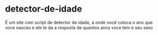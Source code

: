 # detector-de-idade
É um site com script de detector de idade, a onde você coloca o ano que voce nasceu e ele te da a resposta de quantos anos voce tem e seu sexo
